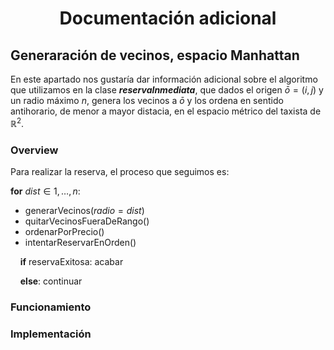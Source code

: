 # <p style="text-align:center">Documentación adicional</p>

## Generaración de vecinos, espacio Manhattan

En este apartado nos gustaría dar información adicional sobre el algoritmo que utilizamos en la clase ***reservaInmediata***, que dados el origen $\bar{o} = ( i, j )$ 
y un radio máximo $n$, genera los vecinos a $\bar{o}$ y los ordena en sentido antihorario, de menor a mayor distacia, en el espacio métrico del taxista de $\mathbb{R}^2$.

### Overview

Para realizar la reserva, el proceso que seguimos es:


**for** $dist \in {1, \dots, n}:$

- generarVecinos($radio = dist$)
- quitarVecinosFueraDeRango()
- ordenarPorPrecio()
- intentarReservarEnOrden()

&nbsp;&nbsp;&nbsp;&nbsp;**if** reservaExitosa: acabar

&nbsp;&nbsp;&nbsp;&nbsp;**else**: continuar 



### Funcionamiento

### Implementación
